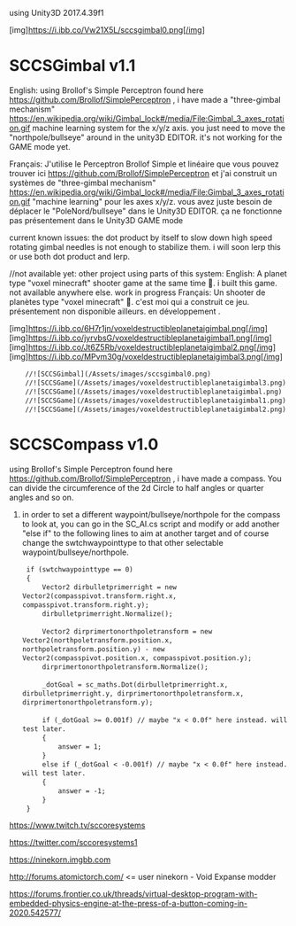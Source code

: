 
using Unity3D 2017.4.39f1

[img]https://i.ibb.co/Vw21X5L/sccsgimbal0.png[/img]

# SCCSGimbal v1.1
English: using Brollof's Simple Perceptron found here https://github.com/Brollof/SimplePerceptron , i have made a "three-gimbal mechanism" https://en.wikipedia.org/wiki/Gimbal_lock#/media/File:Gimbal_3_axes_rotation.gif machine learning system for the x/y/z axis. you just need to move the "northpole/bullseye" around in the unity3D EDITOR. it's not working for the GAME mode yet.

Français: J'utilise le Perceptron Brollof Simple et linéaire que vous pouvez trouver ici https://github.com/Brollof/SimplePerceptron  et j'ai construit un systèmes de "three-gimbal mechanism" https://en.wikipedia.org/wiki/Gimbal_lock#/media/File:Gimbal_3_axes_rotation.gif "machine learning" pour les axes x/y/z. vous avez juste besoin de déplacer le "PoleNord/bullseye" dans le Unity3D EDITOR. ça ne fonctionne pas présentement dans le Unity3D GAME mode

current known issues: the dot product by itself to slow down high speed rotating gimbal needles is not enough to stabilize them. i will soon lerp this or use both dot product and lerp. 

//not available yet: other project using parts of this system:
English: A planet type "voxel minecraft" shooter game at the same time 🙂. i built this game. not available anywhere else. work in progress
Français: Un shooter de planètes type "voxel minecraft" 🙂. c'est moi qui a construit ce jeu. présentement non disponible ailleurs. en développement . 

[img]https://i.ibb.co/6H7r1jn/voxeldestructibleplanetaigimbal.png[/img]
[img]https://i.ibb.co/jyrvbsG/voxeldestructibleplanetaigimbal1.png[/img]
[img]https://i.ibb.co/Jt6Z5Rb/voxeldestructibleplanetaigimbal2.png[/img]
[img]https://i.ibb.co/MPvm30g/voxeldestructibleplanetaigimbal3.png[/img]

        //![SCCSGimbal](/Assets/images/sccsgimbal0.png)
        //![SCCSGame](/Assets/images/voxeldestructibleplanetaigimbal3.png)
        //![SCCSGame](/Assets/images/voxeldestructibleplanetaigimbal.png)
        //![SCCSGame](/Assets/images/voxeldestructibleplanetaigimbal1.png)
        //![SCCSGame](/Assets/images/voxeldestructibleplanetaigimbal2.png)

# SCCSCompass v1.0
using Brollof's Simple Perceptron found here https://github.com/Brollof/SimplePerceptron , i have made a compass. You can divide the circumference of the 2d Circle to half angles or quarter angles and so on.

1. in order to set a different waypoint/bullseye/northpole for the compass to look at, you can go in the SC_AI.cs script and 
modify or add another "else if" to the following lines to aim at another target and of course change the swtchwaypointtype to that other selectable waypoint/bullseye/northpole.

        if (swtchwaypointtype == 0)
        {
            Vector2 dirbulletprimerright = new Vector2(compasspivot.transform.right.x, compasspivot.transform.right.y);
            dirbulletprimerright.Normalize();
            
            Vector2 dirprimertonorthpoletransform = new Vector2(northpoletransform.position.x, northpoletransform.position.y) - new Vector2(compasspivot.position.x, compasspivot.position.y);
            dirprimertonorthpoletransform.Normalize();

            _dotGoal = sc_maths.Dot(dirbulletprimerright.x, dirbulletprimerright.y, dirprimertonorthpoletransform.x, dirprimertonorthpoletransform.y);

            if (_dotGoal >= 0.001f) // maybe "x < 0.0f" here instead. will test later.
            {
                answer = 1;
            }
            else if (_dotGoal < -0.001f) // maybe "x < 0.0f" here instead. will test later.
            {
                answer = -1;
            }
        }
        
        
        
        
        
        
        

https://www.twitch.tv/sccoresystems

https://twitter.com/sccoresystems1

https://ninekorn.imgbb.com

http://forums.atomictorch.com/ <= user ninekorn - Void Expanse modder

https://forums.frontier.co.uk/threads/virtual-desktop-program-with-embedded-physics-engine-at-the-press-of-a-button-coming-in-2020.542577/




